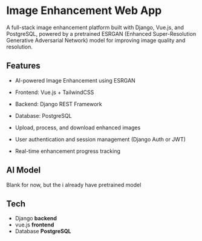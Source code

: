 # Image Enhancement Web App
A full-stack image enhancement platform built with Django, Vue.js, and PostgreSQL, powered by a pretrained ESRGAN (Enhanced Super-Resolution Generative Adversarial Network) model for improving image quality and resolution.

## Features
* AI-powered Image Enhancement using ESRGAN

* Frontend: Vue.js + TailwindCSS

* Backend: Django REST Framework

* Database: PostgreSQL

* Upload, process, and download enhanced images

* User authentication and session management (Django Auth or JWT)

* Real-time enhancement progress tracking

## AI Model
Blank for now, but the i already have pretrained model

## Tech
- Django **backend**
- vue.js **frontend**
- Database **PostgreSQL**
